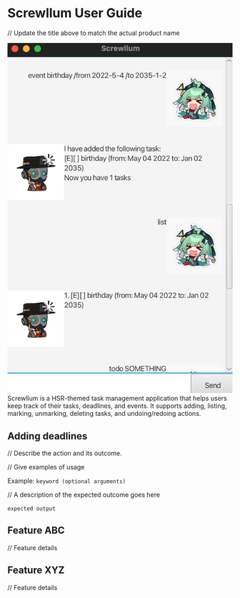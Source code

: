 # Screwllum User Guide

// Update the title above to match the actual product name

![screenshot](Ui.png "Logo Title Text 1")
Screwllum is a HSR-themed task management application that helps users keep track of their tasks, deadlines, and events. It supports adding, listing, marking, unmarking, deleting tasks, and undoing/redoing actions.

## Adding deadlines

// Describe the action and its outcome.

// Give examples of usage

Example: `keyword (optional arguments)`

// A description of the expected outcome goes here

```
expected output
```

## Feature ABC

// Feature details


## Feature XYZ

// Feature details
